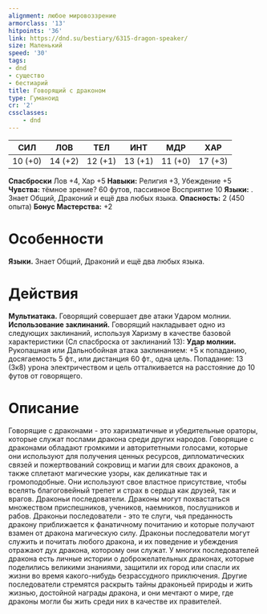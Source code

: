 ```yaml
---
alignment: любое мировоззрение
armorclass: '13'
hitpoints: '36'
link: https://dnd.su/bestiary/6315-dragon-speaker/
size: Маленький
speed: '30'
tags:
- dnd
- существо
- бестиарий
title: Говорящий с драконом
type: Гуманоид
cr: '2'
cssclasses:
    - dnd
---
```



| СИЛ | ЛОВ | ТЕЛ | ИНТ | МДР | ХАР |
|---|---|---|---|---|---|
| 10 (+0) | 14 (+2) | 12 (+1) | 13 (+1) | 11 (+0) | 17 (+3) |
**Спасброски** Лов +4, Хар +5
**Навыки:** Религия +3, Убеждение +5
**Чувства:** тёмное зрение? 60 футов, пассивное Восприятие 10
**Языки:** . Знает Общий, Драконий и ещё два любых языка.
**Опасность:** 2 (450 опыта)
**Бонус Мастерства:** +2


# Особенности
**Языки.** Знает Общий, Драконий и ещё два любых языка.


# Действия
**Мультиатака.** Говорящий совершает две атаки Ударом молнии.
**Использование заклинаний.** Говорящий накладывает одно из следующих заклинаний, используя Харизму в качестве базовой характеристики (Сл спасброска от заклинаний 13):
**Удар молнии.** Рукопашная или Дальнобойная атака заклинанием: +5 к попаданию, досягаемость 5 фт., или дистанция 60 фт., одна цель. Попадание: 13 (3к8) урона электричеством и цель отталкивается на расстояние до 10 футов от говорящего.


# Описание
Говорящие с драконами - это харизматичные и убедительные ораторы, которые служат послами дракона среди других народов. Говорящие с драконами обладают громкими и авторитетными голосами, которые они используют для получения ценных ресурсов, дипломатических связей и пожертвований сокровищ и магии для своих драконов, а также сплетают магические узоры, как деликатные так и громоподобные. Они используют свое властное присутствие, чтобы вселять благоговейный трепет и страх в сердца как друзей, так и врагов. Драконьи последователи. Драконы могут похвастаться множеством приспешников, учеников, наемников, послушников и рабов. Драконьи последователи - это те слуги, чья преданность дракону приближается к фанатичному почитанию и которые получают взамен от дракона магическую силу. Драконьи последователи могут служить и почитать любого дракона, и их поведение и убеждения отражают дух дракона, которому они служат. У многих последователей дракона есть личные истории о доброжелательных драконах, которые поделились великими знаниями, защитили их город или спасли их жизни во время какого-нибудь безрассудного приключения. Другие последователи стремятся раскрыть тайны драконьей природы и жить жизнью, достойной награды дракона, и они мечтают о мире, где драконы могли бы жить среди них в качестве их правителей.